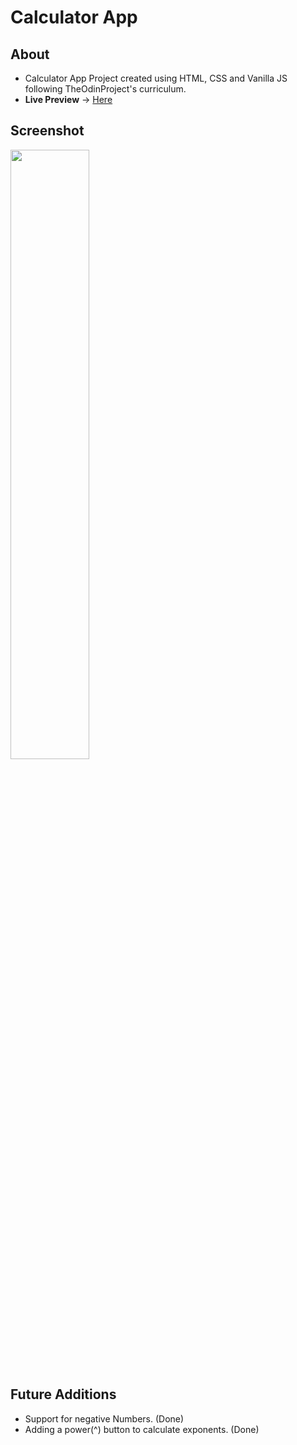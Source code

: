 # Calculator App

## About
- Calculator App Project created using HTML, CSS and Vanilla JS following TheOdinProject's curriculum.
- **Live Preview** -> [Here](https://devashishchakraborty.github.io/calculator)

## Screenshot
<img src="https://user-images.githubusercontent.com/49796291/210757815-be2296e1-47c4-4529-adc9-2c561762477e.png" width=50% height=50%>

## Future Additions
- Support for negative Numbers. (Done)
- Adding a power(^) button to calculate exponents. (Done)
